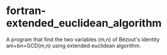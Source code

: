 # fortran-extended_euclidean_algorithm
A program that find the two variables (m,n) of Bézout's identity am+bn=GCD(m,n) using extended euclidean algorithm.
